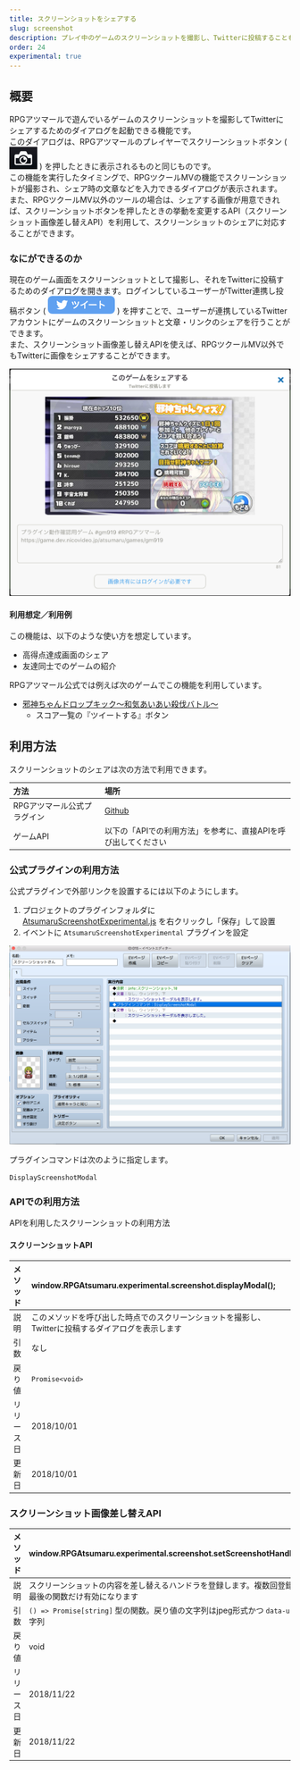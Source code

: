 ```yaml
---
title: スクリーンショットをシェアする
slug: screenshot
description: プレイ中のゲームのスクリーンショットを撮影し、Twitterに投稿することもできる「スクリーンショットダイアログ」の表示を行います。
order: 24
experimental: true
---
```


## 概要
RPGアツマールで遊んでいるゲームのスクリーンショットを撮影してTwitterにシェアするためのダイアログを起動できる機能です。  
このダイアログは、RPGアツマールのプレイヤーでスクリーンショットボタン ( ![スクリーンショットボタン](/images/screenshot_button.png) ) を押したときに表示されるものと同じものです。  
この機能を実行したタイミングで、RPGツクールMVの機能でスクリーンショットが撮影され、シェア時の文章などを入力できるダイアログが表示されます。  
また、RPGツクールMV以外のツールの場合は、シェアする画像が用意できれば、スクリーンショットボタンを押したときの挙動を変更するAPI（スクリーンショット画像差し替えAPI）を利用して、スクリーンショットのシェアに対応することができます。


### なにができるのか
現在のゲーム画面をスクリーンショットとして撮影し、それをTwitterに投稿するためのダイアログを開きます。ログインしているユーザーがTwitter連携し投稿ボタン ( ![投稿ボタン](/images/screenshot_tweet_button.png)  ) を押すことで、ユーザーが連携しているTwitterアカウントにゲームのスクリーンショットと文章・リンクのシェアを行うことができます。  
また、スクリーンショット画像差し替えAPIを使えば、RPGツクールMV以外でもTwitterに画像をシェアすることができます。

![スクリーンショット](/images/screenshot_1.png)


#### 利用想定／利用例

この機能は、以下のような使い方を想定しています。

- 高得点達成画面のシェア
- 友達同士でのゲームの紹介

RPGアツマール公式では例えば次のゲームでこの機能を利用しています。

- [邪神ちゃんドロップキック～和気あいあい殺伐バトル～](https://game.nicovideo.jp/atsumaru/games/gm6253)
  - スコア一覧の『ツイートする』ボタン

## 利用方法

スクリーンショットのシェアは次の方法で利用できます。

方法 | 場所
:---|:---
RPGアツマール公式プラグイン | [Github](https://github.com/atsumaru/mv-plugins/blob/master/plugins/AtsumaruScreenshotExperimental.js)
ゲームAPI | 以下の「APIでの利用方法」を参考に、直接APIを呼び出してください

### 公式プラグインの利用方法

公式プラグインで外部リンクを設置するには以下のようにします。

1. プロジェクトのプラグインフォルダに [AtsumaruScreenshotExperimental.js](https://github.com/atsumaru/mv-plugins/blob/master/plugins/AtsumaruScreenshotExperimental.js) を右クリックし「保存」して設置
1. イベントに `AtsumaruScreenshotExperimental` プラグインを設定

![スクリーンショットプラグイン利用例](/images/screenshot_plugin_sample.png)


プラグインコマンドは次のように指定します。

```
DisplayScreenshotModal
```

### APIでの利用方法
APIを利用したスクリーンショットの利用方法

#### スクリーンショットAPI
メソッド | window.RPGAtsumaru.experimental.screenshot.displayModal();
:---|:---
説明 | このメソッドを呼び出した時点でのスクリーンショットを撮影し、Twitterに投稿するダイアログを表示します
引数 | なし
戻り値 | `Promise<void>`
リリース日 | 2018/10/01
更新日 | 2018/10/01

### スクリーンショット画像差し替えAPI
メソッド | window.RPGAtsumaru.experimental.screenshot.setScreenshotHandler(handler);
:---|:---
説明 | スクリーンショットの内容を差し替えるハンドラを登録します。複数回登録した場合は最後の関数だけ有効になります
引数 | `() => Promise[string]` 型の関数。戻り値の文字列はjpeg形式かつ `data-url` な画像文字列
戻り値 | void
リリース日 | 2018/11/22
更新日 | 2018/11/22
